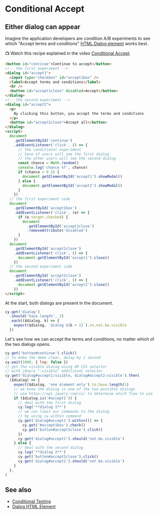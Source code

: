 # Conditional Accept

## Either dialog can appear

Imagine the application developers are condition A/B experiments to see which "Accept terms and conditions" [HTML Dialog element](https://developer.mozilla.org/en-US/docs/Web/HTML/Element/dialog) works best.

📺 Watch this recipe explained in the video [Conditional Accept](https://youtu.be/lyiGPnJ2-3g).

<!-- fiddle Accept one of the two dialogs -->

```html hide
<button id="continue">Continue to accept</button>
<!-- the first experiment -->
<dialog id="accept1">
  <input type="checkbox" id="accept1box" />
  <label>Accept terms and conditions</label>
  <br />
  <button id="accept1close" disabled>Accept</button>
</dialog>
<!-- the second experiment -->
<dialog id="accept2">
  <p>
    By clicking this button, you accept the terms and conditions
  </p>
  <button id="accept2close">Accept all</button>
</dialog>
<script>
  document
    .getElementById('continue')
    .addEventListener('click', () => {
      // the conditional experiment
      // have of users will see the first dialog
      // the other users will see the second dialog
      const chance = Math.random()
      console.log('chance %f', chance)
      if (chance < 0.5) {
        document.getElementById('accept1').showModal()
      } else {
        document.getElementById('accept2').showModal()
      }
    })
  // the first experiment code
  document
    .getElementById('accept1box')
    .addEventListener('click', (e) => {
      if (e.target.checked) {
        document
          .getElementById('accept1close')
          .removeAttribute('disabled')
      }
    })
  document
    .getElementById('accept1close')
    .addEventListener('click', () => {
      document.getElementById('accept1').close()
    })
  // the second experiment code
  document
    .getElementById('accept2close')
    .addEventListener('click', () => {
      document.getElementById('accept2').close()
    })
</script>
```

At the start, both dialogs are present in the document.

```js
cy.get('dialog')
  .should('have.length', 2)
  .each(($dialog, k) => {
    expect($dialog, `dialog ${k + 1}`).to.not.be.visible
  })
```

Let's see how we can accept the terms and conditions, no matter which of the two dialogs opens.

```js
cy.get('button#continue').click()
// to make the demo clear, delay by 1 second
cy.wait(1000, { log: false })
// get the visible dialog using OR CSS selector
// with jQuery ":visible" additional selector
cy.get('dialog#accept1:visible, dialog#accept2:visible').then(
  ($dialog) => {
    expect($dialog, 'one element only').to.have.length(1)
    // we know the dialog is one of the two possible dialogs
    // use https://api.jquery.com/is/ to determine which flow to use
    if ($dialog.is('#accept1')) {
      // deal with the first dialog
      cy.log('**dialog 1**')
      // we can limit our commands to the dialog
      // by using cy.within command
      cy.get('dialog#accept1').within(() => {
        cy.get('#accept1box').check()
        cy.get('button#accept1close').click()
      })
      cy.get('dialog#accept1').should('not.be.visible')
    } else {
      // deal with the second dialog
      cy.log('**dialog 2**')
      cy.get('button#accept2close').click()
      cy.get('dialog#accept2').should('not.be.visible')
    }
  },
)
```

<!-- fiddle-end -->

## See also

- [Conditional Testing](./conditional-testing.md)
- [Dialog HTML Element](./dialog-element.md)
